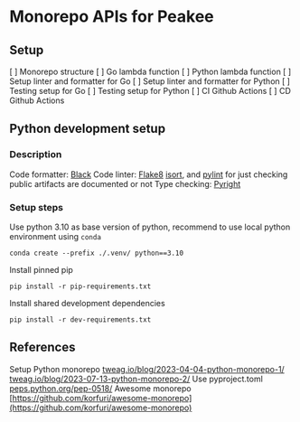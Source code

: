 # Monorepo APIs for Peakee

## Setup

[ ] Monorepo structure
[ ] Go lambda function
[ ] Python lambda function
[ ] Setup linter and formatter for Go
[ ] Setup linter and formatter for Python
[ ] Testing setup for Go
[ ] Testing setup for Python
[ ] CI Github Actions
[ ] CD Github Actions

## Python development setup

### Description

Code formatter: [Black](https://github.com/psf/black)
Code linter: [Flake8](https://flake8.pycqa.org/en/latest/user/index.html) [isort](https://github.com/PyCQA/isort), and [pylint](https://pypi.org/project/pylint/) for just checking public artifacts are documented or not
Type checking: [Pyright](https://github.com/microsoft/pyright#static-type-checker-for-python)

### Setup steps

Use python 3.10 as base version of python, recommend to use local python environment using `conda`

```shell
conda create --prefix ./.venv/ python==3.10
```

Install pinned pip

```shell
pip install -r pip-requirements.txt
```

Install shared development dependencies

```shell
pip install -r dev-requirements.txt
```

## References

Setup Python monorepo [tweag.io/blog/2023-04-04-python-monorepo-1/](https://www.tweag.io/blog/2023-04-04-python-monorepo-1/) [tweag.io/blog/2023-07-13-python-monorepo-2/](https://www.tweag.io/blog/2023-07-13-python-monorepo-2/)
Use pyproject.toml [peps.python.org/pep-0518/](https://peps.python.org/pep-0518/)
Awesome monorepo [https://github.com/korfuri/awesome-monorepo](https://github.com/korfuri/awesome-monorepo)
